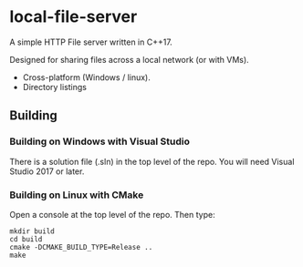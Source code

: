 # local-file-server

A simple HTTP File server written in C++17.

Designed for sharing files across a local network (or with VMs). 

 * Cross-platform (Windows / linux).
 * Directory listings


## Building

### Building on Windows with Visual Studio

There is a solution file (.sln) in the top level of the repo.  You will need Visual Studio 2017 or later. 

### Building on Linux with CMake

Open a console at the top level of the repo.  Then type:

```
mkdir build
cd build
cmake -DCMAKE_BUILD_TYPE=Release ..
make
```
